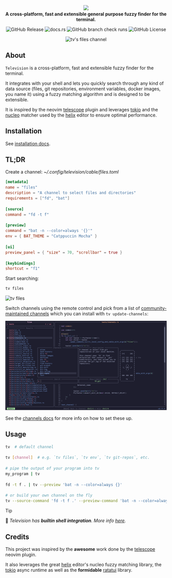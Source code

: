 <div align="center">

[<img src="./assets/television-title.png">](https://alexpasmantier.github.io/television/)  
**A cross-platform, fast and extensible general purpose fuzzy finder for the terminal.**

![GitHub Release](https://img.shields.io/github/v/release/alexpasmantier/television?display_name=tag&color=%23a6a)
![docs.rs](https://img.shields.io/docsrs/television-channels)
![GitHub branch check runs](https://img.shields.io/github/check-runs/alexpasmantier/television/main)
![GitHub License](https://img.shields.io/github/license/alexpasmantier/television)

![tv's files channel](./assets/tv-transparent.png)

</div>

## About

`Television` is a cross-platform, fast and extensible fuzzy finder for the terminal.

It integrates with your shell and lets you quickly search through any kind of data source (files, git repositories, environment variables, docker
images, you name it) using a fuzzy matching algorithm and is designed to be extensible.

It is inspired by the neovim [telescope](https://github.com/nvim-telescope/telescope.nvim) plugin and leverages [tokio](https://github.com/tokio-rs/tokio) and the [nucleo](https://github.com/helix-editor/nucleo) matcher used by the [helix](https://github.com/helix-editor/helix) editor to ensure optimal performance.

## Installation

See [installation docs](https://alexpasmantier.github.io/television/docs/Users/installation).

## TL;DR

Create a channel: _~/.config/television/cable/files.toml_

```toml
[metadata]
name = "files"
description = "A channel to select files and directories"
requirements = ["fd", "bat"]

[source]
command = "fd -t f"

[preview]
command = "bat -n --color=always '{}'"
env = { BAT_THEME = "Catppuccin Mocha" }

[ui]
preview_panel = { "size" = 70, "scrollbar" = true }

[keybindings]
shortcut = "f1"
```

Start searching:

```sh
tv files
```

![tv files](./assets/tv-transparent.png)

Switch channels using the remote control and pick from a list of [community-maintained channels](https://alexpasmantier.github.io/television/docs/Users/community-channels-unix) which
you can install with `tv update-channels`:

![tv remote](./assets/tv-files-remote.png)

See the [channels docs](https://alexpasmantier.github.io/television/docs/Users/channels) for more info on how to set these up.

## Usage

```bash
tv  # default channel

tv [channel]  # e.g. `tv files`, `tv env`, `tv git-repos`, etc.

# pipe the output of your program into tv
my_program | tv

fd -t f . | tv --preview 'bat -n --color=always {}'

# or build your own channel on the fly
tv --source-command 'fd -t f .' --preview-command 'bat -n --color=always {}' --preview-size 70
```

> [!TIP]
> 🐚 _Television has **builtin shell integration**. More info [here](https://alexpasmantier.github.io/television/docs/Users/shell-integration)._

## Credits

This project was inspired by the **awesome** work done by the [telescope](https://github.com/nvim-telescope/telescope.nvim) neovim plugin.

It also leverages the great [helix](https://github.com/helix-editor/helix) editor's nucleo fuzzy matching library, the [tokio](https://github.com/tokio-rs/tokio) async runtime as well as the **formidable** [ratatui](https://github.com/ratatui/ratatui) library.

